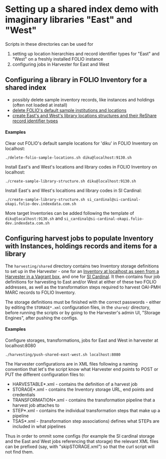 # Setting up a shared index demo with imaginary libraries "East" and "West"

Scripts in these directories can be used for 
 1) setting up location hierarchies and record identifier types for "East" and "West"  on a freshly installed FOLIO instance
 2) configuring jobs in Harvester for East and West 

## Configuring a library in FOLIO Inventory for a shared index

- possibly delete sample inventory records, like instances and holdings (often not loaded at install)
- [delete FOLIO's default sample institutions and locations](delete-folio-sample-locations.sh)
- [create East's and West's library locations structures and their ReShare record identifier types](create-sample-library-structure.sh)

#### Examples

Clear out FOLIO's default sample locations for 'diku' in FOLIO Inventory on localhost:

`./delete-folio-sample-locations.sh diku@localhost:9130.sh`

Install East's and West's locations and library codes in FOLIO Inventory on localhost:

`./create-sample-library-structure.sh diku@localhost:9130.sh`

Install East's and West's localtions and library codes in SI Cardinal:

`./create-sample-library-structure.sh si_cardinal@si-cardinal-okapi.folio-dev.indexdata.com.sh`

More target Inventories can be added following the template of `diku@localhost:9130.sh` and `si_cardinal@si-cardinal-okapi.folio-dev.indexdata.com.sh`

## Configuring harvest jobs to populate Inventory with Instances, holdings records and items for a library 

The `harvesting/shared` directory contains two Inventory storage definitions to set up in the Harvester - one for an [Inventory at localhost as seen from a Harvester in a Vagrant box](harvesting/shared/STORAGE-localhost.xml), and one for [SI Cardinal](harvesting/shared/STORAGE-si-cardinal.xml). It then contains four job definitions for harvesting to East and/or West at either of these two FOLIO addresses, as well as the transformation steps required to harvest OAI-PMH MARC records to FOLIO Inventory.  

The storage definitions must be finished with the correct passwords - either by editing the `STORAGE*.xml` configuration files, in the `shared/` directory, before running the scripts or by going to the Harvester's admin UI, "Storage Engines", after pushing the configs. 

#### Examples

Configure storages, transformations, jobs for East and West in harvester at localhost:8080

`./harvesting/push-shared-east-west.sh localhost:8080`

The Harvester configurations are in XML files following a naming convention that let's the script know what Harvester end points to POST or PUT the different configuration files to:

- HARVESTABLE*.xml  - contains the definition of a harvest job
- STORAGE*.xml - contains the Inventory storage URL, end points and credentials
- TRANSFORMATION*.xml - contains the transformation pipeline that a harvest job attaches to
- STEP*.xml - contains the individual transformation steps that make up a pipeline
- TSAS*.xml - (transformation step associations) defines what STEPs are included in what pipelines

Thus in order to ommit some configs (for example the SI cardinal storage and the East and West jobs referencing that storage) the relevant XML files can be prefixed (say, with "skipSTORAGE.xml") so that the curl script will not find them. 


